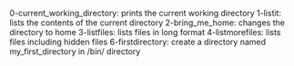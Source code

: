 0-current_working_directory: prints the current working directory
1-listit: lists the contents of the current directory
2-bring_me_home: changes the directory to home
3-listfiles: lists files in long format
4-listmorefiles: lists files including hidden files
6-firstdirectory: create a directory named my_first_directory in /bin/ directory
